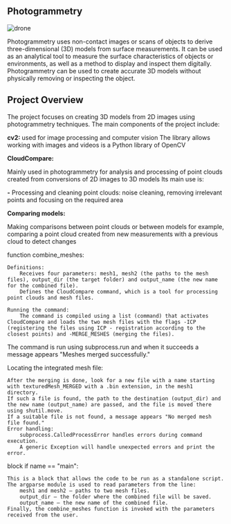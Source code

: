 ## Photogrammetry

![drone](https://github.com/user-attachments/assets/7c30efcc-6b22-4edc-9419-c85cec7e6086)

Photogrammetry uses non-contact images or scans of objects to derive three-dimensional (3D) models from surface measurements. It can be used as an analytical tool to measure the surface characteristics of objects or environments, as well as a method to display and inspect them digitally. Photogrammetry can be used to create accurate 3D models without physically removing or inspecting the object.

## Project Overview

The project focuses on creating 3D models from 2D images using photogrammetry techniques. The main components of the project include:


**cv2:**
used for image processing and computer vision The library allows working with images and videos is a Python library of OpenCV 

**CloudCompare:**

Mainly used in photogrammetry for analysis and processing of point clouds created from conversions of 2D images to 3D models
Its main use is:

**-** Processing and cleaning point clouds: noise cleaning, removing irrelevant points and focusing on the required area

 **Comparing models:**

 Making comparisons between point clouds or between models for example, comparing a point cloud created from new measurements with a previous cloud to detect changes


 function combine_meshes:

    Definitions:
        Receives four parameters: mesh1, mesh2 (the paths to the mesh files), output_dir (the target folder) and output_name (the new name for the combined file).
        Defines the CloudCompare command, which is a tool for processing point clouds and mesh files.

    Running the command:
        The command is compiled using a list (command) that activates CloudCompare and loads the two mesh files with the flags -ICP (registering the files using ICP - registration according to the closest points) and -MERGE_MESHES (merging the files).

The command is run using subprocess.run and when it succeeds a message appears "Meshes merged successfully."

Locating the integrated mesh file:

    After the merging is done, look for a new file with a name starting with texturedMesh_MERGED with a .bin extension, in the mesh1 directory.
    If such a file is found, the path to the destination (output_dir) and the new name (output_name) are passed, and the file is moved there using shutil.move.
    If a suitable file is not found, a message appears "No merged mesh file found."
    Error handling:
        subprocess.CalledProcessError handles errors during command execution.
        A generic Exception will handle unexpected errors and print the error.

block if name == "main":

    This is a block that allows the code to be run as a standalone script.
    The argparse module is used to read parameters from the line:
        mesh1 and mesh2 – paths to two mesh files.
        output_dir – the folder where the combined file will be saved.
        output_name – the new name of the combined file.
    Finally, the combine_meshes function is invoked with the parameters received from the user.



